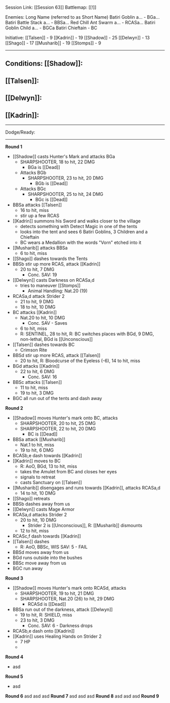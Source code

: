 Session Link:
[[Session 63]]
Battlemap:
[[!]]

Enemies:
Long Name (referred to as Short Name)
Batiri Goblin a... - BGa...
Batiri Battle Stack a... - BBSa...
Red Chill Ant Swarm a... - RCASa...
Batiri Goblin Child a... - BGCa
Batiri Chieftain - BC

Initiative:
[[Talsen]] - 9
[[Kadrin]] - 19
[[Shadow]] - 25
[[Delwyn]] - 13
[[Shago]] - 17
[[Musharib]] - 19
[[Stomps]] - 9

---
Conditions:
[[Shadow]]:
- 

[[Talsen]]:
- 

[[Delwyn]]:
- 

[[Kadrin]]:
- 
---
Dodge/Ready:

---
**Round 1**
- [[Shadow]] casts Hunter's Mark and attacks BGa
	- SHARPSHOOTER, 18 to hit, 22 DMG
		- BGa is [[Dead]]
	- Attacks BGb
		- SHARPSHOOTER, 23 to hit, 20 DMG
			- BGb is [[Dead]]
	- Attacks BGc
		- SHARPSHOOTER, 25 to hit, 24 DMG
			- BGc is [[Dead]]
- BBSa attacks [[Talsen]]
	- 16 to hit, miss
	- stir up a few RCAS
- [[Kadrin]] summons his Sword and walks closer to the village
	- detects something with Detect Magic in one of the tents
	- looks into the tent and sees 6 Batiri Goblins, 3 Children and a Chieftain
	- BC wears a Medallion with the words "Vorn" etched into it
- [[Musharib]] attacks BBSa
	- 6 to hit, miss
- [[Shago]] dashes towards the Tents
- BBSb stir up more RCAS, attack [[Kadrin]]
	- 20 to hit, 7 DMG
		- Conc. SAV: 19
- [[Delwyn]] casts Darkness on RCASa,d
	- tries to maneuver [[Stomps]]
		- Animal Handling: Nat.20 (19)
- RCASa,d attack Strider 2
	- 21 to hit, 9 DMG
	- 18 to hit, 10 DMG
- BC attacks [[Kadrin]]
	- Nat.20 to hit, 10 DMG
		- Conc. SAV - Saves
	- 6 to hit, miss
	- R: SENTINEL, 28 to hit, R: BC switches places with BGd, 9 DMG, non-lethal, BGd is [[Unconscious]]
- [[Talsen]] dashes towards BC
	- Crimson Rite
- BBSd stir up more RCAS, attack [[Talsen]]
	- 20 to hit, R: Bloodcurse of the Eyeless (-6), 14 to hit, miss
- BGd attacks [[Kadrin]]
	- 22 to hit, 6 DMG
		- Conc. SAV: 16
- BBSc attacks [[Talsen]]
	- 11 to hit, miss
	- 19 to hit, 3 DMG
- BGC all run out of the tents and dash away

**Round 2**
- [[Shadow]] moves Hunter's mark onto BC, attacks
	- SHARPSHOOTER, 20 to hit, 25 DMG
	- SHARPSHOOTER, 22 to hit, 20 DMG
		- BC is [[Dead]]
- BBSa attack [[Musharib]]
	- Nat.1 to hit, miss
	- 19 to hit, 6 DMG
- BCASb,e dash towards [[Kadrin]]
- [[Kadrin]] moves to BC
	- R: AoO, BGd, 13 to hit, miss
	- takes the Amulet from BC and closes her eyes
	- signals to retreat
	- casts Sanctuary on [[Talsen]]
- [[Musharib]] disengages and runs towards [[Kadrin]], attacks RCASa,d
	- 14 to hit, 10 DMG
- [[Shago]] retreats
- BBSb dashes away from us
- [[Delwyn]] casts Mage Armor
- RCASa,d attacks Strider 2
	- 20 to hit, 10 DMG
		- Strider 2 is [[Unconscious]], R: [[Musharib]] dismounts 
	- 12 to hit, miss
- RCASc,f dash towards [[Kadrin]]
- [[Talsen]] dashes
	- R: AoO, BBSc, WIS SAV: 5 - FAIL
- BBSd moves away from us
- BGd runs outside into the bushes
- BBSc move away from us
- BGC run away

**Round 3**
- [[Shadow]] moves Hunter's mark onto RCASd, attacks
	- SHARPSHOOTER, 19 to hit, 21 DMG
	- SHARPSHOOTER, Nat.20 (26) to hit, 29 DMG
		- RCASd is [[Dead]]
- BBSa run out of the darkness, attack [[Delwyn]]
	- 19 to hit, R: SHIELD, miss
	- 23 to hit, 3 DMG
		- Conc. SAV: 6 - Darkness drops
- RCASb,e dash onto [[Kadrin]]
- [[Kadrin]] uses Healing Hands on Strider 2
	- 7 HP
	- 

**Round 4**
- asd

**Round 5**
- asd

**Round 6**
asd
asd
asd
**Round 7**
asd
asd
asd
**Round 8**
asd
asd
asd
**Round 9**
